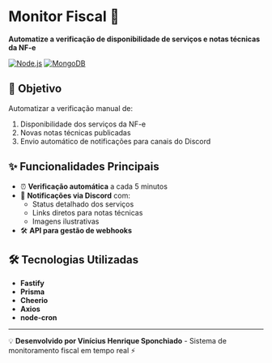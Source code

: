 # Monitor Fiscal 🚨  

**Automatize a verificação de disponibilidade de serviços e notas técnicas da NF-e**  

[![Node.js](https://img.shields.io/badge/Node.js-22+-green?logo=node.js)](https://nodejs.org/) [![MongoDB](https://img.shields.io/badge/MongoDB-7.0+-brightgreen?logo=mongodb)](https://www.mongodb.com/)  

## 🎯 Objetivo  
Automatizar a verificação manual de:  
1. Disponibilidade dos serviços da NF-e  
2. Novas notas técnicas publicadas  
3. Envio automático de notificações para canais do Discord  

## ✨ Funcionalidades Principais  
- ⏰ **Verificação automática** a cada 5 minutos  
- 🔔 **Notificações via Discord** com:  
  - Status detalhado dos serviços  
  - Links diretos para notas técnicas  
  - Imagens ilustrativas  
- 🛠 **API para gestão de webhooks**  


## 🛠️ Tecnologias Utilizadas  
- **Fastify**  
- **Prisma**  
- **Cheerio**  
- **Axios**  
- **node-cron**  

---

💡 **Desenvolvido por Vinícius Henrique Sponchiado** - Sistema de monitoramento fiscal em tempo real ⚡